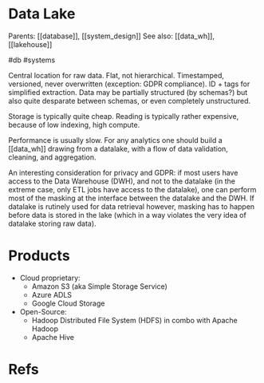 # Data Lake

Parents: [[database]], [[system_design]]
See also: [[data_wh]], [[lakehouse]]

#db #systems


Central location for raw data. Flat, not hierarchical. Timestamped, versioned, never overwritten (exception: GDPR compliance). ID + tags for simplified extraction. Data may be partially structured (by schemas?) but also quite desparate between schemas, or even completely unstructured.

Storage is typically quite cheap. Reading is typically rather expensive, because of low indexing, high compute.

Performance is usually slow. For any analytics one should build a [[data_wh]] drawing from a datalake, with a flow of data validation, cleaning, and aggregation. 

An interesting consideration for privacy and GDPR: if most users have access to the Data Warehouse (DWH), and not to the datalake (in the extreme case, only ETL jobs have access to the datalake), one can perform most of the masking at the interface between the datalake and the DWH. If datalake is rutinely used for data retrieval however, masking has to happen before data is stored in the lake (which in a way violates the very idea of datalake storing raw data).

# Products

* Cloud proprietary:
    * Amazon S3 (aka Simple Storage Service)
    * Azure ADLS
    * Google Cloud Storage
* Open-Source:
    * Hadoop Distributed File System (HDFS) in combo with Apache Hadoop
    * Apache Hive

# Refs

